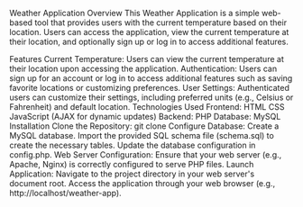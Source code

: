 

Weather Application
Overview
This Weather Application is a simple web-based tool that provides users with the current temperature based on their location. Users can access the application, view the current temperature at their location, and optionally sign up or log in to access additional features.

Features
Current Temperature: Users can view the current temperature at their location upon accessing the application.
Authentication: Users can sign up for an account or log in to access additional features such as saving favorite locations or customizing preferences.
User Settings: Authenticated users can customize their settings, including preferred units (e.g., Celsius or Fahrenheit) and default location.
Technologies Used
Frontend:
HTML
CSS
JavaScript (AJAX for dynamic updates)
Backend:
PHP
Database:
MySQL
Installation
Clone the Repository: git clone <repository-url>
Configure Database:
Create a MySQL database.
Import the provided SQL schema file (schema.sql) to create the necessary tables.
Update the database configuration in config.php.
Web Server Configuration:
Ensure that your web server (e.g., Apache, Nginx) is correctly configured to serve PHP files.
Launch Application:
Navigate to the project directory in your web server's document root.
Access the application through your web browser (e.g., http://localhost/weather-app).
